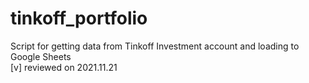 # tinkoff_portfolio
Script for getting data from Tinkoff Investment account and loading to Google Sheets  
[v] reviewed on 2021.11.21
